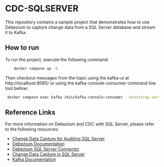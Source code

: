 # CDC-SQLSERVER

This repository contains a sample project that demonstrates how to use Debezium to capture change data from a SQL Server database and stream it to Kafka.

## How to run

To run the project, execute the following command:

```sh
    docker compose up -d
```

Then checkout messages from the topic using the kafka-ui at http://localhost:8085/ or using the kafka-console-consumer command line tool bellow:
```sh
 docker compose exec kafka /bin/kafka-console-consumer --bootstrap-server kafka:9092 --from-beginning --property print.key=true  --topic  Employee
```

## Reference Links
For more information on Debezium and CDC with SQL Server, please refer to the following resources:
- [Change Data Capture for Auditing SQL Server](https://www.sqlshack.com/change-data-capture-for-auditing-sql-server/)
- [Debezium Documentation](https://debezium.io/documentation/)
- [Debezium SQL Server Connector](https://debezium.io/documentation/reference/stable/connectors/sqlserver.html)
- [Change Data Capture in SQL Server](https://docs.microsoft.com/en-us/sql/relational-databases/track-changes/about-change-data-capture-sql-server)
- [Kafka Documentation](https://kafka.apache.org/documentation/)
